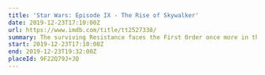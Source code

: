 ```yaml
---
title: 'Star Wars: Episode IX - The Rise of Skywalker'
date: 2019-12-23T17:10:00Z
url: https://www.imdb.com/title/tt2527338/
summary: The surviving Resistance faces the First Order once more in the final chapter of the Skywalker saga.
start: 2019-12-23T17:10:00Z
end: 2019-12-23T19:32:00Z
placeId: 9F22Q79J+JQ
---
```

